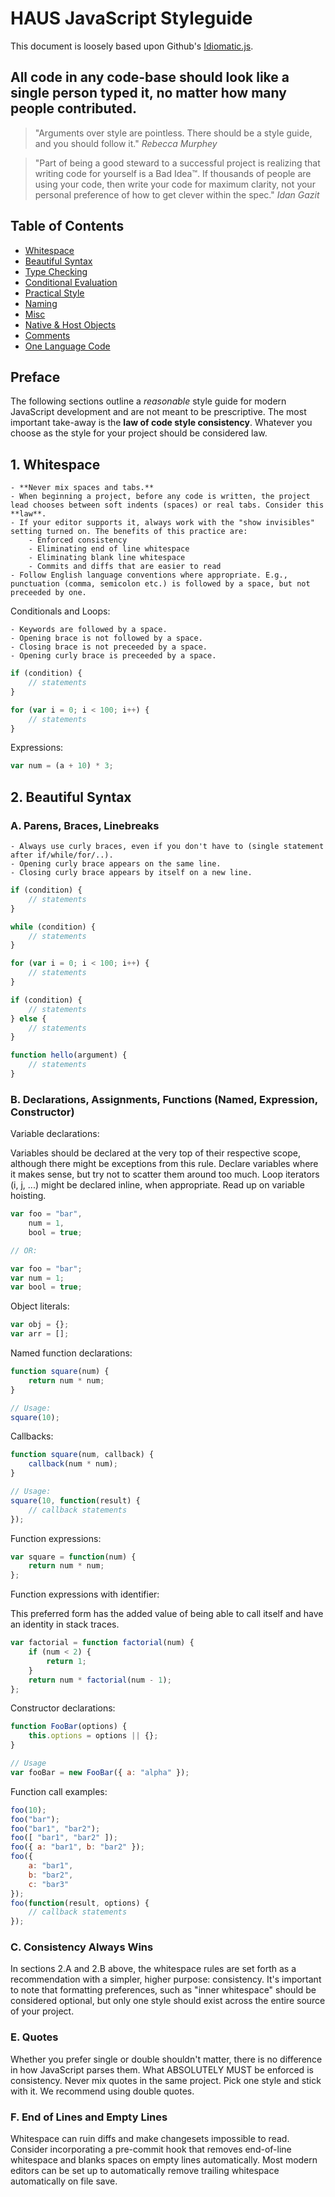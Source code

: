 # HAUS JavaScript Styleguide

This document is loosely based upon Github's [Idiomatic.js](https://github.com/rwldrn/idiomatic.js).

## All code in any code-base should look like a single person typed it, no matter how many people contributed.

> "Arguments over style are pointless. There should be a style guide, and you should follow it."
> _Rebecca_ _Murphey_

> "Part of being a good steward to a successful project is realizing that writing code for yourself is a Bad Idea™. If thousands of people are using your code, then write your code for maximum clarity, not your personal preference of how to get clever within the spec."
> _Idan_ _Gazit_

## Table of Contents

 * [Whitespace](#whitespace)
 * [Beautiful Syntax](#spacing)
 * [Type Checking](#type)
 * [Conditional Evaluation](#cond)
 * [Practical Style](#practical)
 * [Naming](#naming)
 * [Misc](#misc)
 * [Native & Host Objects](#native)
 * [Comments](#comments)
 * [One Language Code](#language)

## Preface

The following sections outline a _reasonable_ style guide for modern JavaScript development and are not meant to be prescriptive. The most important take-away is the **law of code style consistency**. Whatever you choose as the style for your project should be considered law.

## <a name="whitespace">1. Whitespace</a>

	- **Never mix spaces and tabs.**
	- When beginning a project, before any code is written, the project lead chooses between soft indents (spaces) or real tabs. Consider this **law**.
	- If your editor supports it, always work with the "show invisibles" setting turned on. The benefits of this practice are:
		- Enforced consistency
		- Eliminating end of line whitespace
		- Eliminating blank line whitespace
		- Commits and diffs that are easier to read
	- Follow English language conventions where appropriate. E.g., punctuation (comma, semicolon etc.) is followed by a space, but not preceeded by one.

Conditionals and Loops:

	- Keywords are followed by a space.
	- Opening brace is not followed by a space.
	- Closing brace is not preceeded by a space.
	- Opening curly brace is preceeded by a space.

```javascript
if (condition) {
    // statements
}

for (var i = 0; i < 100; i++) {
    // statements
}
```

Expressions:

```javascript
var num = (a + 10) * 3;
```


## <a name="spacing">2. Beautiful Syntax</a>

### A. Parens, Braces, Linebreaks

	- Always use curly braces, even if you don't have to (single statement after if/while/for/..).
	- Opening curly brace appears on the same line.
	- Closing curly brace appears by itself on a new line.

```javascript
if (condition) {
    // statements
}

while (condition) {
    // statements
}

for (var i = 0; i < 100; i++) {
    // statements
}

if (condition) {
    // statements
} else {
    // statements
}

function hello(argument) {
    // statements
}
```

### B. Declarations, Assignments, Functions (Named, Expression, Constructor)

Variable declarations:

Variables should be declared at the very top of their respective scope, although there might be exceptions from this rule. Declare variables where it makes sense, but try not to scatter them around too much. Loop iterators (i, j, ...) might be declared inline, when appropriate. Read up on variable hoisting.

```javascript
var foo = "bar",
    num = 1,
    bool = true;

// OR:

var foo = "bar";
var num = 1;
var bool = true;
```

Object literals:

```javascript
var obj = {};
var arr = [];
```

Named function declarations:

```javascript
function square(num) {
    return num * num;
}

// Usage:
square(10);
```

Callbacks:

```javascript
function square(num, callback) {
    callback(num * num);
}

// Usage:
square(10, function(result) {
    // callback statements
});
```

Function expressions:

```javascript
var square = function(num) {
    return num * num;
};
```

Function expressions with identifier:

This preferred form has the added value of being able to call itself and have an identity in stack traces.

```javascript
var factorial = function factorial(num) {
    if (num < 2) {
        return 1;
    }
    return num * factorial(num - 1);
};
```

Constructor declarations:

```javascript
function FooBar(options) {
    this.options = options || {};
}

// Usage
var fooBar = new FooBar({ a: "alpha" });
```

Function call examples:

```javascript
foo(10);
foo("bar");
foo("bar1", "bar2");
foo([ "bar1", "bar2" ]);
foo({ a: "bar1", b: "bar2" });
foo({
    a: "bar1",
    b: "bar2",
    c: "bar3"
});
foo(function(result, options) {
	// callback statements
});
```

### C. Consistency Always Wins

In sections 2.A and 2.B above, the whitespace rules are set forth as a recommendation with a simpler, higher purpose: consistency. It's important to note that formatting preferences, such as "inner whitespace" should be considered optional, but only one style should exist across the entire source of your project.

### E. Quotes

Whether you prefer single or double shouldn't matter, there is no difference in how JavaScript parses them. What ABSOLUTELY MUST be enforced is consistency. Never mix quotes in the same project. Pick one style and stick with it. We recommend using double quotes.

### F. End of Lines and Empty Lines

Whitespace can ruin diffs and make changesets impossible to read. Consider incorporating a pre-commit hook that removes end-of-line whitespace and blanks spaces on empty lines automatically. Most modern editors can be set up to automatically remove trailing whitespace automatically on file save.

